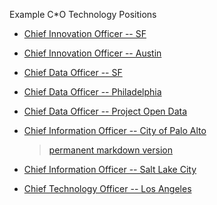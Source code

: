 Example C*O Technology Positions

* [Chief Innovation Officer -- SF](https://docs.google.com/document/d/16FtT7y-kNmlUqljPpWQ9eSNyJFslNsWK9qKmcC6cnqE/edit?pli=1#)
* [Chief Innovation Officer -- Austin](https://docs.google.com/document/d/16FtT7y-kNmlUqljPpWQ9eSNyJFslNsWK9qKmcC6cnqE/edit?pli=1#heading=h.ll1jykd7njml)
* [Chief Data Officer -- SF](http://www.jobaps.com/sf/sup/BulPreview.asp?R1=PEX&R2=0902&R3=062271)
* [Chief Data Officer -- Philadelphia](https://gist.github.com/mheadd/6074976)
* [Chief Data Officer -- Project Open Data](http://project-open-data.github.io/cdo/)
* [Chief Information Officer -- City of Palo Alto](http://agency.governmentjobs.com/paloaltoca/default.cfm?action=viewclassspec&classSpecID=811660&agency=2138&viewOnly=yes)

  > [permanent markdown version](https://github.com/smathermather/EIEIO/blob/master/md/cio-palo-alto.md)
* [Chief Information Officer -- Salt Lake City](https://github.com/smathermather/EIEIO/blob/master/docs/CIO_Salt_Lake.doc)
* [Chief Technology Officer -- Los Angeles](https://github.com/smathermather/EIEIO/blob/master/docs/CTO-Los%20Angeles.docx)
